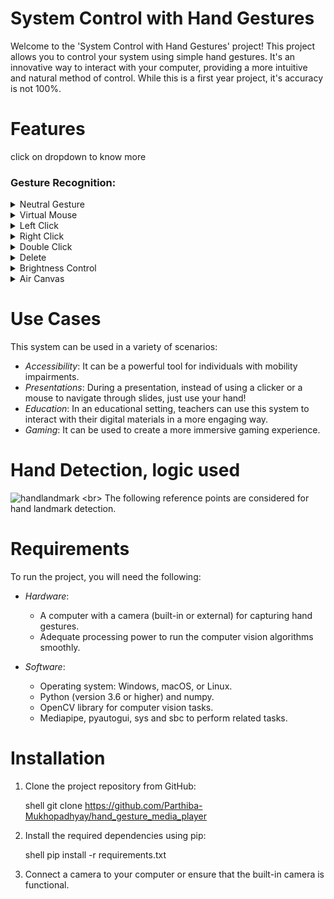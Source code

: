 # System Control with Hand Gestures

Welcome to the 'System Control with Hand Gestures' project! This project allows you to control your system using simple hand gestures. It's an innovative way to interact with your computer, providing a more intuitive and natural method of control. While this is a first year project, it's accuracy is not 100%.

# Features
 click on dropdown to know more <br>

### Gesture Recognition:
<details>
<summary>Neutral Gesture</summary>
 <figure>
  <figcaption>Neutral Gesture. Used to halt/stop execution of current gesture.</figcaption>
</figure>
</details>
 

<details>
<summary>Virtual Mouse</summary>
  <figcaption>Control your mouse cursor with hand movements. Cursor is assigned to the midpoint of index and middle fingertips.</figcaption>
</details>

<details>
<summary>Left Click</summary>
 <figcaption>Perform left mouse clicks when index fingertip on thumb.</figcaption>
</details>

<details>
<summary>Right Click</summary>
 <figcaption>Perform right mouse clicks when middle fingertip on thumb.</figcaption>
</details>

<details>
<summary>Double Click</summary>
 <figcaption>Execute a double click when both index and middle fingertip on thumb..</figcaption>
</details>

<details>
<summary>Delete</summary>
 <figcaption>Delete files or text by performing a gun hand gesture.</figcaption>
</details>

<details>
<summary>Brightness Control</summary>
 <figcaption>Adjust your screen's brightness level with a simple pinch hand movement. The rate of increase/decrease of brightness is proportional to the distance moved by pinch gesture from start point. </figcaption>
</details>

<details>
<summary>Air Canvas</summary>
 <figcaption>Launch air canvas by performing a thumbs up hand gesture.figcaption>
</details>

# Use Cases

This system can be used in a variety of scenarios:

- *Accessibility*: It can be a powerful tool for individuals with mobility impairments.
- *Presentations*: During a presentation, instead of using a clicker or a mouse to navigate through slides, just use your hand!
- *Education*: In an educational setting, teachers can use this system to interact with their digital materials in a more engaging way.
- *Gaming*: It can be used to create a more immersive gaming experience.

# Hand Detection, logic used
![handlandmark]([https://github.com/Parthiba-Mukhopadhyay/hand_gesture_media_player/assets/89331202/80c7e10e-48ac-44c5-90ea-be40643f6cab](https://developers.google.com/static/mediapipe/images/solutions/hand-landmarks.png))
<br>
The following reference points are considered for hand landmark detection.
<br>

# Requirements

To run the project, you will need the following:

- *Hardware*:
  - A computer with a camera (built-in or external) for capturing hand gestures.
  - Adequate processing power to run the computer vision algorithms smoothly.

- *Software*:
  - Operating system: Windows, macOS, or Linux.
  - Python (version 3.6 or higher) and numpy.
  - OpenCV library for computer vision tasks.
  - Mediapipe, pyautogui, sys and sbc to perform related tasks.

# Installation

1. Clone the project repository from GitHub:

   shell
   git clone https://github.com/Parthiba-Mukhopadhyay/hand_gesture_media_player
   

2. Install the required dependencies using pip:

   shell
   pip install -r requirements.txt
   

3. Connect a camera to your computer or ensure that the built-in camera is functional.
